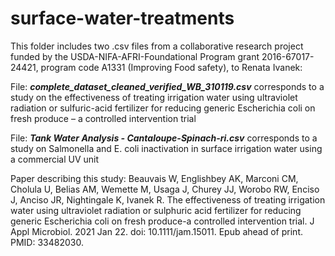 # surface-water-treatments

This folder includes two .csv files from a collaborative research project funded by the USDA-NIFA-AFRI-Foundational Program grant 2016-67017-24421, program code A1331 (Improving Food safety), to Renata Ivanek:

File: ***complete_dataset_cleaned_verified_WB_310119.csv*** corresponds to a study on the effectiveness of treating irrigation water using ultraviolet radiation or sulfuric-acid fertilizer for reducing generic Escherichia coli on fresh produce – a controlled intervention trial

File: ***Tank Water Analysis - Cantaloupe-Spinach-ri.csv*** corresponds to a study on 
Salmonella and E. coli inactivation in surface irrigation water using a commercial UV unit

Paper describing this study: Beauvais W, Englishbey AK, Marconi CM, Cholula U, Belias AM, Wemette M, Usaga J, Churey JJ, Worobo RW, Enciso J, Anciso JR, Nightingale K, Ivanek R. The effectiveness of treating irrigation water using ultraviolet radiation or sulphuric acid fertilizer for reducing generic Escherichia coli on fresh produce-a controlled intervention trial. J Appl Microbiol. 2021 Jan 22. doi: 10.1111/jam.15011. Epub ahead of print. PMID: 33482030.
